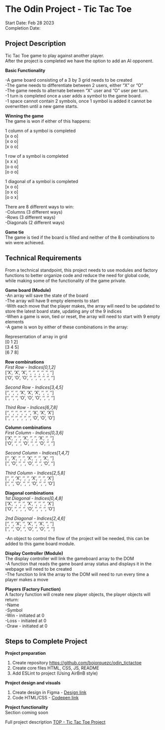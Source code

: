 # The Odin Project - Tic Tac Toe
Start Date: Feb 28 2023 <br>
Completion Date: <br>


## Project Description
Tic Tac Toe game to play against another player. <br>
After the project is completed we have the option to add an AI opponent. <br>

**Basic Functionality**

-A game board consisting of a 3 by 3 grid needs to be created <br>
-The game needs to differentiate between 2 users, either “X” or “O” <br>
-The game needs to alternate between “X” user and “O” user per turn. <br>
-1 turn is completed once a user adds a symbol to the game board. <br>
-1 space cannot contain 2 symbols, once 1 symbol is added it cannot be overwritten until a new game starts. <br>


**Winning the game** <br>
The game is won if either of this happens: <br>

1 column of a symbol is completed <br>
[x o o] <br>
[x o o] <br>
[x o o] <br>

1 row of a symbol is completed <br>
[x x x] <br>
[o o o] <br>
[o o o] <br>

1 diagonal of a symbol is completed <br>
[x o o] <br>
[o x o] <br>
[o o x] <br>

There are 8 different ways to win: <br>
-Columns (3 different ways) <br>
-Rows (3 different ways) <br>
-Diagonals (2 different ways) <br>

**Game tie** <br>
The game is tied if the board is filled and neither of the 8 combinations to win were achieved. <br>



## Technical Requirements
From a technical standpoint, this project needs to use modules and factory functions to better organize code and reduce the need for global code, while making some of the functionality of the game private. <br>

**Game board (Module)** <br>
-An array will save the state of the board <br>
-The array will have 9 empty elements to start <br>
-With each move that the player makes, the array will need to be updated to store the latest board state, updating any of the 9 indices <br>
-When a game is won, tied or reset, the array will need to start with 9 empty elements <br>
-A game is won by either of these combinations in the array: <br>

Representation of array in grid <br>
[0 1 2] <br>
[3 4 5] <br>
[6 7 8] <br>

**Row combinations** <br>
*First Row - Indices[0,1,2]* <br>
[‘X’, ‘X’, ‘X’, ‘’, ‘’, ‘’, ‘’, ‘’, ‘’] <br>
[‘O’, ‘O’, ‘O’, ‘’, ‘’, ‘’, ‘’, ‘’, ‘’] <br>

*Second Row - Indices[3,4,5]* <br>
[‘’, ‘’, ‘’, ‘X’, ‘X’, ‘X’, ‘’, ‘’, ‘’] <br>
[‘’, ‘’, ‘’, ‘O’, ‘O’, ‘O’, ‘’, ‘’, ‘’] <br>

*Third Row - Indices[6,7,8]* <br>
[‘’, ‘’, ‘’, ‘’, ‘’, ‘’, ‘X’, ‘X’, ‘X’] <br>
[‘’, ‘’, ‘’, ‘’, ‘’, ‘’, ‘O’, ‘O’, ‘O’] <br>

**Column combinations** <br>
*First Column - Indices[0,3,6]* <br>
[‘X’, ‘’, ‘’, ‘X’, ‘’, ‘’, ‘X’, ‘’, ‘’] <br>
[‘O’, ‘’, ‘’, ‘O’, ‘’, ‘’, ‘O’, ‘’, ‘’] <br>

*Second Column - Indices[1,4,7]* <br>
[‘’, ‘X’, ‘’, ‘’, ‘X’, ‘’, ‘’, ‘X’, ‘’] <br>
[‘’, ‘O’, ‘’, ‘’, ‘O’, ‘’, ‘’, ‘O’, ‘’] <br>

*Third Column - Indices[2,5,8]* <br>
[‘’, ‘’, ‘X’, ‘’, ‘’, ‘X’, ‘’, ‘’, ‘X’] <br>
[‘’, ‘’, ‘O’, ‘’, ‘’, ‘O’, ‘’, ‘’, ‘O’] <br>

**Diagonal combinations** <br>
*1st Diagonal - Indices[0,4,8]* <br>
[‘X’, ‘’, ‘’, ‘’, ‘X’, ‘’, ‘’, ‘’, ‘X’] <br>
[‘O’, ‘’, ‘’, ‘’, ‘O’, ‘’, ‘’, ‘’, ‘O’] <br>

*2nd Diagonal - Indices[2,4,6]* <br>
[‘’, ‘’, ‘X’, ‘’, ‘X’, ‘’, ‘X’, ‘’, ‘’] <br>
[‘’, ‘’, ‘O’, ‘’, ‘O’, ‘’, ‘O’, ‘’, ‘’] <br>

-An object to control the flow of the project will be needed, this can be added to this game board module. <br>


**Display Controller (Module)** <br>
The display controller will link the gameboard array to the DOM <br>
-A function that reads the game board array status and displays it in the webpage will need to be created <br>
-The function to link the array to the DOM will need to run every time a player makes a move <br>

**Players (Factory Function)** <br>
A factory function will create new player objects, the player objects will return: <br>
-Name <br>
-Symbol <br>
-Win - initiated at 0 <br>
-Loss - initiated at 0 <br>
-Draw - initiated at 0 <br>

## Steps to Complete Project

**Project preparation**
1. Create repository https://github.com/bojorquezc/odin_tictactoe
1. Create core files HTML, CSS, JS, README
1. Add ESLint to project (Using AirBnB style)

**Project design and visuals**
1. Create design in Figma - [Design link](https://www.figma.com/file/c1Y3JYL91c2rtVeqDMdClS/TicTacToe?node-id=0%3A1&t=CPBgq2MV3cNAdyHz-1 "Design Link")
1. Code HTML/CSS - [Codepen link](https://codepen.io/bojorquezconrado/pen/VwGpXyb "Codepen Link")

**Project functionality** <br>
Section coming soon <br>


Full project description
[TOP - Tic Tac Toe Project](https://www.theodinproject.com/lessons/node-path-javascript-tic-tac-toe "TOP - Tic Tac Toe Project")
